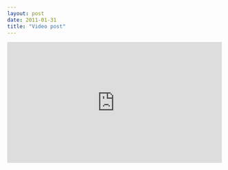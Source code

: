 ```yaml
---
layout: post
date: 2011-01-31
title: "Video post"
---
```

<iframe src="https://player.vimeo.com/video/19116573?title=0&byline=0&portrait=0" width="500" height="281" frameborder="0" title="Iron and Wine | Tree by the river | A Take Away Show" webkitallowfullscreen mozallowfullscreen allowfullscreen></iframe>

<p> </p>